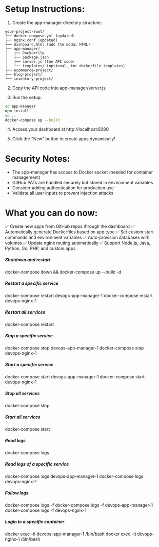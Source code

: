 # Setup Instructions:

1. Create the app-manager directory structure:
```
your-project-root/
├── docker-compose.yml (updated)
├── nginx.conf (updated)
├── dashboard.html (add the modal HTML)
├── app-manager/
│   ├── Dockerfile
│   ├── package.json
│   ├── server.js (the API code)
│   └── templates/ (optional, for dockerfile templates)
├── ecommerce-project/
├── blog-project/
└── inventory-project/
```

2. Copy the API code into app-manager/server.js

3. Run the setup:
```bash
cd app-manager
npm install
cd ..
docker-compose up --build
```

4. Access your dashboard at http://localhost:8080

5. Click the "New" button to create apps dynamically!

# Security Notes:
- The app-manager has access to Docker socket (needed for container management)
- GitHub PATs are handled securely but stored in environment variables
- Consider adding authentication for production use
- Validate all user inputs to prevent injection attacks

# What you can do now:
✅ Create new apps from GitHub repos through the dashboard
✅ Automatically generate Dockerfiles based on app type
✅ Set custom start commands and environment variables
✅ Auto-provision databases with volumes
✅ Update nginx routing automatically
✅ Support Node.js, Java, Python, Go, PHP, and custom apps

##### **Shutdown and restart**
docker-compose down &&  docker-compose up --build -d

##### **Restart a specific service**
docker-compose restart devops-app-manager-1
docker-compose restart devops-nginx-1

##### **Restart all services**
docker-compose restart

##### **Stop a specific service**
docker-compose stop devops-app-manager-1
docker-compose stop devops-nginx-1

##### **Start a specific service**
docker-compose start devops-app-manager-1
docker-compose start devops-nginx-1

##### **Stop all services**
docker-compose stop

##### **Start all services**
docker-compose start

##### **Read logs**
docker-compose logs

##### **Read logs of a specific service**
docker-compose logs devops-app-manager-1
docker-compose logs devops-nginx-1

##### **Follow logs**
docker-compose logs -f
docker-compose logs -f devops-app-manager-1
docker-compose logs -f devops-nginx-1

##### **Login to a specific container**
docker exec -it devops-app-manager-1 /bin/bash
docker exec -it devops-nginx-1 /bin/bash